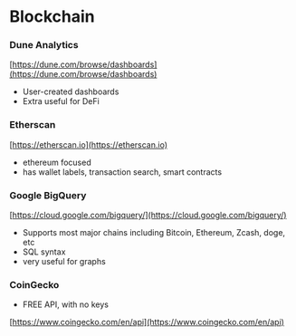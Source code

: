 # Blockchain

### Dune Analytics

[https://dune.com/browse/dashboards](https://dune.com/browse/dashboards)

* User-created dashboards
* Extra useful for DeFi

### Etherscan

[https://etherscan.io](https://etherscan.io)

* ethereum focused
* has wallet labels, transaction search, smart contracts

### Google BigQuery

[https://cloud.google.com/bigquery/](https://cloud.google.com/bigquery/)

* Supports most major chains including Bitcoin, Ethereum, Zcash, doge, etc
* SQL syntax
* very useful for graphs

### CoinGecko

* FREE API, with no keys

[https://www.coingecko.com/en/api](https://www.coingecko.com/en/api)
